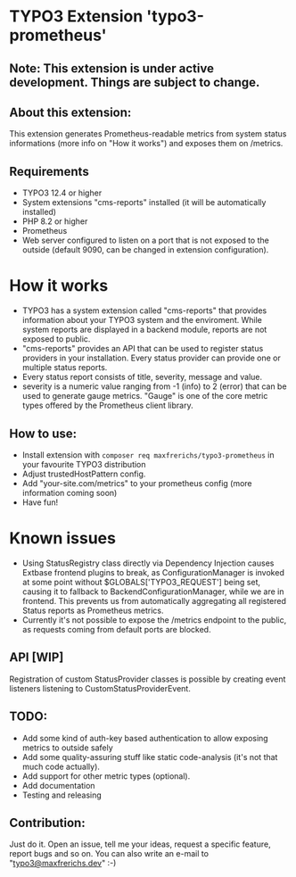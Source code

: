 # TYPO3 Extension 'typo3-prometheus'

## Note: This extension is under active development. Things are subject to change.

## About this extension:
This extension generates Prometheus-readable metrics from system status informations (more info on "How it works") and exposes them on /metrics.

## Requirements
* TYPO3 12.4 or higher
* System extensions "cms-reports" installed (it will be automatically installed)
* PHP 8.2 or higher
* Prometheus
* Web server configured to listen on a port that is not exposed to the outside (default 9090, can be changed in extension configuration).

# How it works
* TYPO3 has a system extension called "cms-reports" that provides information about your TYPO3 system and the enviroment. While system reports are displayed in a backend module, reports are not exposed to public.
* "cms-reports" provides an API that can be used to register status providers in your installation. Every status provider can provide one or multiple status reports.
* Every status report consists of title, severity, message and value.
* severity is a numeric value ranging from -1 (info) to 2 (error) that can be used to generate gauge metrics.
  "Gauge" is one of the core metric types offered by the Prometheus client library.

## How to use:
* Install extension with ```composer req maxfrerichs/typo3-prometheus``` in your favourite TYPO3 distribution
* Adjust trustedHostPattern config.
* Add "your-site.com/metrics" to your prometheus config (more information coming soon)
* Have fun!

# Known issues
* Using StatusRegistry class directly via Dependency Injection causes Extbase frontend plugins to break, as ConfigurationManager is invoked at some point without $GLOBALS['TYPO3_REQUEST'] being set, causing it to fallback to BackendConfigurationManager, while we are in frontend. This prevents us from automatically aggregating all registered Status reports as Prometheus metrics.
* Currently it's not possible to expose the /metrics endpoint to the public, as requests coming from default ports are blocked.

## API [WIP]
Registration of custom StatusProvider classes is possible by creating event listeners listening to CustomStatusProviderEvent.

## TODO:
* Add some kind of auth-key based authentication to allow exposing metrics to outside safely
* Add some quality-assuring stuff like static code-analysis (it's not that much code actually).
* Add support for other metric types (optional).
* Add documentation
* Testing and releasing

## Contribution:
Just do it. Open an issue, tell me your ideas, request a specific feature, report bugs and so on. You can also write an e-mail to "typo3@maxfrerichs.dev" :-)
